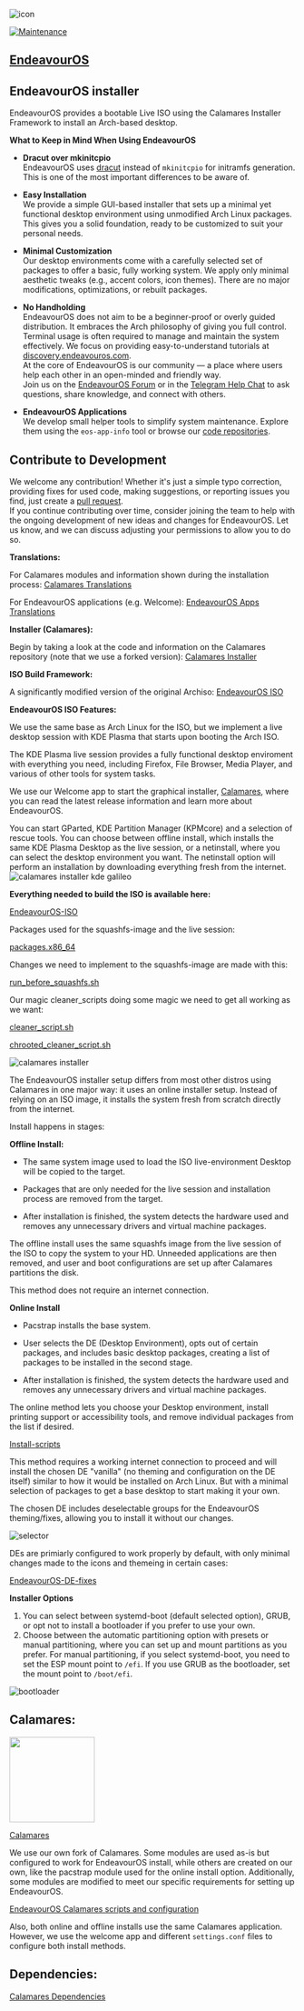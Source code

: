 ![icon](https://raw.githubusercontent.com/endeavouros-team/artwork-images-logo/b53c4b90276e77d530785cb60d33c6bc3cc02f45/icons/endeavour-logo-sans-logotype.svg)

[![Maintenance](https://img.shields.io/maintenance/yes/2025.svg)]()

## [EndeavourOS](https://endeavouros.com)

## EndeavourOS installer

EndeavourOS provides a bootable Live ISO using the Calamares Installer Framework to install an Arch-based desktop.


**What to Keep in Mind When Using EndeavourOS**

- **Dracut over mkinitcpio**  
  EndeavourOS uses [dracut](https://github.com/endeavouros-team/PKGBUILDS/tree/master/eos-dracut) instead of `mkinitcpio` for initramfs generation. This is one of the most important differences to be aware of.

- **Easy Installation**  
  We provide a simple GUI-based installer that sets up a minimal yet functional desktop environment using unmodified Arch Linux packages. This gives you a solid foundation, ready to be customized to suit your personal needs.

- **Minimal Customization**  
  Our desktop environments come with a carefully selected set of packages to offer a basic, fully working system. We apply only minimal aesthetic tweaks (e.g., accent colors, icon themes). There are no major modifications, optimizations, or rebuilt packages.

- **No Handholding**  
  EndeavourOS does not aim to be a beginner-proof or overly guided distribution. It embraces the Arch philosophy of giving you full control. Terminal usage is often required to manage and maintain the system effectively.
  We focus on providing easy-to-understand tutorials at [discovery.endeavouros.com](https://discovery.endeavouros.com).  
  At the core of EndeavourOS is our community — a place where users help each other in an open-minded and friendly way.  
  Join us on the [EndeavourOS Forum](https://forum.endeavouros.com) or in the [Telegram Help Chat](https://t.me/Endeavouros) to ask questions, share knowledge, and connect with others.


- **EndeavourOS Applications**  
  We develop small helper tools to simplify system maintenance. Explore them using the `eos-app-info` tool or browse our [code repositories](https://github.com/endeavouros-team).



## Contribute to Development

We welcome any contribution! Whether it's just a simple typo correction, providing fixes for used code, making suggestions, or reporting issues you find, just create a [pull request](https://github.com/endeavouros-team/EndeavourOS-Development/pulls).\
If you continue contributing over time, consider joining the team to help with the ongoing development of new ideas and changes for EndeavourOS. Let us know, and we can discuss adjusting your permissions to allow you to do so.

**Translations:**

For Calamares modules and information shown during the installation process:
[Calamares Translations](https://github.com/endeavouros-team/calamares/blob/calamares/data/eos/calamares-translations.txt)

For EndeavourOS applications (e.g. Welcome):
[EndeavourOS Apps Translations](https://github.com/endeavouros-team/PKGBUILDS/tree/master/eos-translations)

**Installer (Calamares):**

Begin by taking a look at the code and information on the Calamares repository (note that we use a forked version):
[Calamares Installer](https://github.com/endeavouros-team/calamares)

**ISO Build Framework:**

A significantly modified version of the original Archiso:
[EndeavourOS ISO](https://github.com/endeavouros-team/EndeavourOS-ISO)

**EndeavourOS ISO Features:**

We use the same base as Arch Linux for the ISO, but we implement a live desktop session with KDE Plasma that starts upon booting the Arch ISO.

The KDE Plasma live session provides a fully functional desktop enviroment with everything you need, including Firefox, File Browser, Media Player, and various of other tools for system tasks.

We use our Welcome app to start the graphical installer, [Calamares](https://calamares.io/), where you can read the latest release information and learn more about EndeavourOS.

You can start GParted, KDE Partition Manager (KPMcore) and a selection of rescue tools. You can choose between offline install, which installs the same KDE Plasma Desktop as the live session, or a netinstall, where you can select the desktop environment you want. The netinstall option will perform an installation by downloading everything fresh from the internet.
![calamares installer kde galileo](https://raw.githubusercontent.com/endeavouros-team/EndeavourOS-Development/main/images/livesession-kde-galileo.png)

**Everything needed to build the ISO is available here:**

[EndeavourOS-ISO](https://github.com/endeavouros-team/EndeavourOS-ISO)

Packages used for the squashfs-image and the live session:

[packages.x86_64](https://github.com/endeavouros-team/EndeavourOS-ISO/blob/main/packages.x86_64)

Changes we need to implement to the squashfs-image are made with this:

[run_before_squashfs.sh](https://github.com/endeavouros-team/EndeavourOS-ISO/blob/main/run_before_squashfs.sh)

Our magic cleaner_scripts doing some magic we need to get all working as we want:

[cleaner_script.sh](https://github.com/endeavouros-team/calamares/blob/calamares/data/eos/scripts/cleaner_script.sh)

[chrooted_cleaner_script.sh](https://github.com/endeavouros-team/calamares/blob/calamares/data/eos/scripts/chrooted_cleaner_script.sh)

![calamares installer](https://raw.githubusercontent.com/endeavouros-team/EndeavourOS-Development/main/images/online-offline-welcome-kde-galileo.png)

The EndeavourOS installer setup differs from most other distros using Calamares in one major way: it uses an online installer setup. Instead of relying on an ISO image, it installs the system fresh from scratch directly from the internet.

Install happens in stages:

**Offline Install:**

* The same system image used to load the ISO live-environment Desktop will be copied to the target.

* Packages that are only needed for the live session and installation process are removed from the target.

* After installation is finished, the system detects the hardware used and removes any unnecessary drivers and virtual machine packages.
    
The offline install uses the same squashfs image from the live session of the ISO to copy the system to your HD. Unneeded applications are then removed, and user and boot configurations are set up after Calamares partitions the disk.

This method does not require an internet connection.

**Online Install**

* Pacstrap installs the base system.
    
* User selects the DE (Desktop Environment), opts out of certain packages, and includes basic desktop packages, creating a list of packages to be installed in the second stage.
    
* After installation is finished, the system detects the hardware used and removes any unnecessary drivers and virtual machine packages.

The online method lets you choose your Desktop environment, install printing support or accessibility tools, and remove individual packages from the list if desired.

[Install-scripts](https://github.com/endeavouros-team/calamares/tree/calamares/data/eos/scripts)

This method requires a working internet connection to proceed and will install the chosen DE "vanilla" (no theming and configuration on the DE itself) similar to how it would be installed on Arch Linux. But with a minimal selection of packages to get a base desktop to start making it your own.

The chosen DE includes deselectable groups for the EndeavourOS theming/fixes, allowing you to install it without our changes.

![selector](https://raw.githubusercontent.com/endeavouros-team/EndeavourOS-Development/main/images/eos-theme-deselect-kde-galileo.png)

DEs are primiarly configured to work properly by default, with only minimal changes made to the icons and themeing in certain cases:

[EndeavourOS-DE-fixes](https://github.com/endeavouros-team/endeavouros-DE-fixes)

**Installer Options**
1. You can select between systemd-boot (default selected option), GRUB, or opt not to install a bootloader if you prefer to use your own.
2. Choose between the automatic partitioning option with presets or manual partitioning, where you can set up and mount partitions as you prefer. For manual partitioning, if you select systemd-boot, you need to set the ESP mount point to `/efi`. If you use GRUB as the bootloader, set the mount point to `/boot/efi`.

![bootloader](https://github.com/endeavouros-team/EndeavourOS-Development/assets/16797647/120fc78b-4dfb-44a9-8fba-6ca064b87f57)

## Calamares:
 <img src="https://raw.githubusercontent.com/calamares/calamares/calamares/src/branding/default/squid.png" width="150" height="150">
 
[Calamares](https://calamares.codeberg.page)

We use our own fork of Calamares. Some modules are used as-is but configured to work for EndeavourOS install, while others are created on our own, like the pacstrap module used for the online install option. Additionally, some modules are modified to meet our specific requirements for setting up EndeavourOS.

[EndeavourOS Calamares scripts and configuration](https://github.com/endeavouros-team/calamares/tree/calamares/data/eos)

Also, both online and offline installs use the same Calamares application.
However, we use the welcome app and different `settings.conf` files to configure both install methods.

## Dependencies:

[Calamares Dependencies](https://github.com/endeavouros-team/calamares#readme)



